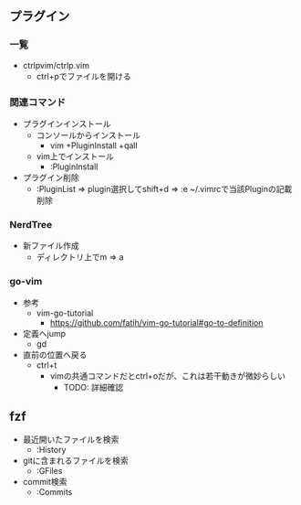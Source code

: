 ## プラグイン

### 一覧

* ctrlpvim/ctrlp.vim
  * ctrl+pでファイルを開ける

### 関連コマンド

* プラグインインストール
    * コンソールからインストール
        * vim +PluginInstall +qall
    * vim上でインストール
        * :PluginInstall
* プラグイン削除
    * :PluginList => plugin選択してshift+d => :e ~/.vimrcで当該Pluginの記載削除

### NerdTree

* 新ファイル作成
  * ディレクトリ上でm => a

### go-vim

* 参考
    * vim-go-tutorial
        * https://github.com/fatih/vim-go-tutorial#go-to-definition
* 定義へjump
    * gd
* 直前の位置へ戻る
    * ctrl+t
        * vimの共通コマンドだとctrl+oだが、これは若干動きが微妙らしい
            * TODO: 詳細確認

## fzf

* 最近開いたファイルを検索
    * :History
* gitに含まれるファイルを検索
    * :GFiles
* commit検索
    * :Commits
